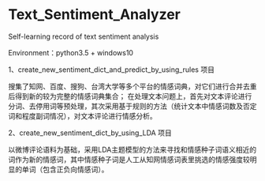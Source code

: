 # Text_Sentiment_Analyzer
Self-learning record of text sentiment analysis

Environment：python3.5 + windows10

1、create_new_sentiment_dict_and_predict_by_using_rules 项目

搜集了知网、百度、搜狗、台湾大学等多个平台的情感词典，对它们进行合并去重后得到新的较为完整的情感词典集合； 在处理文本问题上，首先对文本评论进行分词、去停用词等预处理，其次采用基于规则的方法（统计文本中情感词数及否定词和程度副词情况），对文本评论进行情感分析。

2、create_new_sentiment_dict_by_using_LDA 项目

以微博评论语料为基础，采用LDA主题模型的方法来寻找和情感种子词语义相近的词作为新的情感词，其中情感种子词是人工从知网情感词表里挑选的情感强度较明显的单词（包含正负向情感词）。
